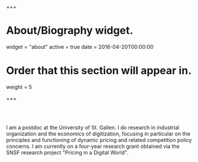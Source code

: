 +++
# About/Biography widget.
widget = "about"
active = true
date = 2016-04-20T00:00:00

# Order that this section will appear in.
weight = 5

<!--
# List your academic interests.
[projects]
  projects = [
    "Economics of Digitization",
    "Industrial Organization",
    "Competition Policy"
  ]
-->

 
+++

<br/><br/>

I am a postdoc at the University of St. Gallen. I do research in industrial organization and the economics of digitization, focusing in particular on the principles and functioning of dynamic pricing and related competition policy concerns. I am currently on a four-year research grant obtained via the SNSF research project "Pricing in a Digital World".

<br/>

